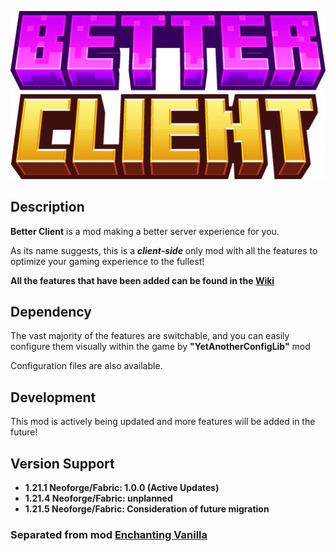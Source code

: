 ![title.png](title.png)

## Description

**Better Client** is a mod making a better server experience for you.

As its name suggests, this is a ***client-side*** only mod with all the features to optimize your gaming experience to the fullest!

**All the features that have been added can be found in the [Wiki](https://github.com/pynickle/Better-Client/wiki)**

## Dependency

The vast majority of the features are switchable, and you can easily configure them visually within the game by **"YetAnotherConfigLib"** mod

Configuration files are also available.

## Development

This mod is actively being updated and more features will be added in the future!

## Version Support

* **1.21.1 Neoforge/Fabric: 1.0.0 (Active Updates)**
* **1.21.4 Neoforge/Fabric: unplanned**
* **1.21.5 Neoforge/Fabric: Consideration of future migration**

### **Separated from mod [Enchanting Vanilla](https://www.curseforge.com/minecraft/mc-mods/enchanting-vanilla)**